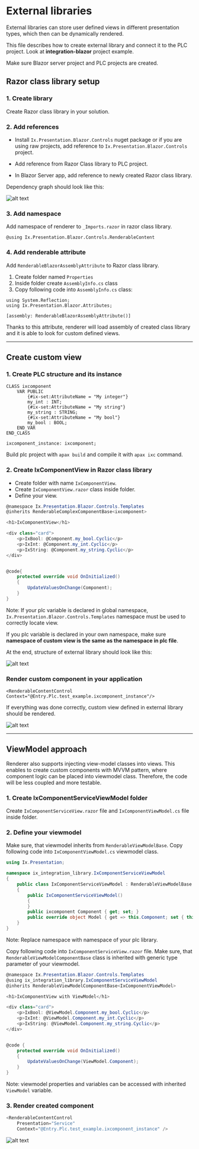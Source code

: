 # External libraries

External libraries can store user defined views in different presentation types, which then can be dynamically rendered. 

This file describes how to create external library and connect it to the PLC project. Look at **integration-blazor** project example.

Make sure Blazor server project and PLC projects are created.

## Razor class library setup

### 1. Create library

Create Razor class library in your solution.


### 2. Add references 


- Install `Ix.Presentation.Blazor.Controls` nuget package or if you are using raw projects, add reference to `Ix.Presentation.Blazor.Controls` project.

- Add reference from Razor Class library to PLC project.

- In Blazor Server app, add reference to newly created Razor class library.

Dependency graph should look like this:

![alt text](~/images/blazor/dependency-graph.png "Dependency graph")


### 3. Add namespace

Add namespace of renderer to `_Imports.razor` in razor class library.
```
@using Ix.Presentation.Blazor.Controls.RenderableContent
```
### 4. Add renderable attribute

Add `RenderableBlazorAssemblyAttribute` to Razor class library.

1. Create folder named `Properties`
2. Inside folder create `AssemblyInfo.cs` class
3. Copy following code into `AssemblyInfo.cs` class:

```
using System.Reflection;
using Ix.Presentation.Blazor.Attributes;

[assembly: RenderableBlazorAssemblyAttribute()]

```

Thanks to this attribute, renderer will load assembly of created class library and it is able to look for custom defined views.

---
## Create custom view

### 1. Create PLC structure and its instance

```
CLASS ixcomponent
    VAR PUBLIC
        {#ix-set:AttributeName = "My integer"}
        my_int : INT;
        {#ix-set:AttributeName = "My string"}
        my_string : STRING;
        {#ix-set:AttributeName = "My bool"}	
        my_bool : BOOL;
    END_VAR
END_CLASS
```

```
ixcomponent_instance: ixcomponent;
```

Build plc project with `apax build` and compile it with `apax ixc` command.

### 2. Create IxComponentView in Razor class library

- Create folder with name `IxComponentView`.
- Create `IxComponentView.razor` class inside folder.
- Define your view.

```C#
@namespace Ix.Presentation.Blazor.Controls.Templates
@inherits RenderableComplexComponentBase<ixcomponent>

<h1>IxComponentView</h1>

<div class="card">
    <p>IxBool: @Component.my_bool.Cyclic</p>
    <p>IxInt: @Component.my_int.Cyclic</p>
    <p>IxString: @Component.my_string.Cyclic</p>
</div>


@code{
    protected override void OnInitialized()
    {
        UpdateValuesOnChange(Component);
    }
}

```

Note: If your plc variable is declared in global namespace, `Ix.Presentation.Blazor.Controls.Templates` namespace must be used to correctly locate view. 

If you plc variable is declared in your own namespace, make sure **namespace of custom view is the same as the namespace in plc file**.

At the end, structure of external library should look like this:

![alt text](~/images/blazor/project-structure.png "Structure")

### Render custom component in your application

```
<RenderableContentControl Context="@Entry.Plc.test_example.ixcomponent_instance"/>
```

If everything was done correctly, custom view defined in external library should be rendered.

![alt text](~/images/blazor/rendered-ui.png "Rendered UI")

---



## ViewModel approach

Renderer also supports injecting view-model classes into views. This enables to create custom components with MVVM pattern, where component logic can be placed into viewmodel class. Therefore, the code will be less coupled and more testable.


### 1. Create IxComponentServiceViewModel folder
Create `IxComponentServiceView.razor` file and `IxComponentViewModel.cs` file inside folder.


### 2. Define your viewmodel
Make sure, that viewmodel inherits from `RenderableViewModelBase`.
Copy following code into `IxComponentViewModel.cs` viewmodel class.
```C#
using Ix.Presentation;

namespace ix_integration_library.IxComponentServiceViewModel
{
    public class IxComponentServiceViewModel : RenderableViewModelBase
    {
        public IxComponentServiceViewModel()
        {
        }
        public ixcomponent Component { get; set; }
        public override object Model { get => this.Component; set { this.Component = value as ixcomponent; } }
    }
}
```
Note: Replace namespace with namespace of your plc library.

Copy following code into `IxComponentServiceView.razor` file. Make sure, that `RenderableViewModelComponentBase` class is inherited with generic type parameter of your viewmodel.

```C#
@namespace Ix.Presentation.Blazor.Controls.Templates
@using ix_integration_library.IxComponentServiceViewModel
@inherits RenderableViewModelComponentBase<IxComponentViewModel>

<h1>IxComponentView with ViewModel</h1>

<div class="card">
    <p>IxBool: @ViewModel.Component.my_bool.Cyclic</p>
    <p>IxInt: @ViewModel.Component.my_int.Cyclic</p>
    <p>IxString: @ViewModel.Component.my_string.Cyclic</p>
</div>


@code {
    protected override void OnInitialized()
    {
        UpdateValuesOnChange(ViewModel.Component);
    }
}
```
Note: viewmodel properties and variables can be accessed with inherited `ViewModel` variable.

### 3. Render created component

```C#
<RenderableContentControl 
    Presentation="Service" 
    Context="@Entry.Plc.test_example.ixcomponent_instance" />
```

![alt text](~/images/blazor/viewmodel-service.png "UI with viewmodel")

